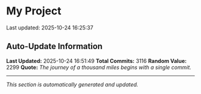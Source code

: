# My Project


Last updated: 2025-10-24 16:25:37



















































































































































































































































































































































































































































































































































































































































































































































































































































































































































































































































































































































































































































































































































































































































































































































































































































































































































































































































































































































































































































































































































































































































































































































































































































































































































































































































































































































































































































































































































































































































































































































































































































































































































































































































































































































































































































## Auto-Update Information

**Last Updated:** 2025-10-24 16:51:49
**Total Commits:** 3116
**Random Value:** 2299
**Quote:** _The journey of a thousand miles begins with a single commit._

---
_This section is automatically generated and updated._